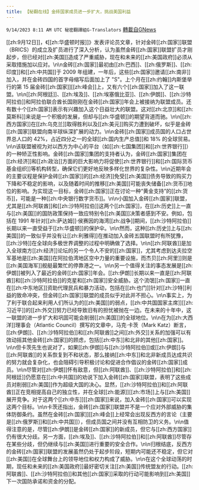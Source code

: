 ```yaml
---
title: 【秘翻在线】金砖国家成员进一步扩大，挑战美国利益
---
```

`9/14/2023 8:11 AM UTC 秘密翻譯組G-Translators` [轉載自GNews](https://gnews.org/articles/1689042)

[[zh:9月12日]]，《[[zh:华盛顿时报]]》发表评论员文章，针对金砖[[zh:国家]]联盟（BRICS）的成立及扩员进行了深入分析，认为虽然金砖[[zh:国家]]联盟扩员才刚起步，但已经对[[zh:美国]]造成了严重威胁，现在和未来的[[zh:美国政府]]必须从采取措施加以应对。\n\n金砖[[zh:国家]]最初由[[zh:巴西]]、[[zh:俄罗斯]]、[[zh:印度]]和[[zh:中共国]]于 2009 年组建，一年后，这些[[zh:国家]]邀请[[zh:南非]]加入，并在金砖四国的首字母缩写后面加上了 \"S\"。上个月在[[zh:约翰]]内斯堡举行的第 15 届金砖[[zh:国家]][[zh:峰会]]上，又有六个[[zh:国家]]加入了这一联盟。\n\n[[zh:阿根廷]]、[[zh:埃及]]、[[zh:埃塞俄比亚]]、[[zh:伊朗]]、[[zh:沙特阿拉伯]]和阿拉伯联合酋长国刚刚在金砖[[zh:国家]]年会上被接纳为联盟成员。还有数十个[[zh:国家]]表示有兴趣加入这个日益壮大的联盟。这对[[zh:北京]]和[[zh:莫斯科]]来说是一个积极的发展，但却与[[zh:华盛顿]]的期望背道而驰。\n\n[[zh:西方国家]]在[[zh:乌克兰]]取得胜利以及[[zh:美元]]购买力遭到破坏，似乎是金砖[[zh:国家]]联盟向南半球纵深扩展的动力。\n\n金砖[[zh:国家]]成员国的人口占世界总人口的 42%，占近四分之一的全球[[zh:国内生产总值]]和 18% 的全球贸易。\n\n该联盟被视为对以西方为中心的平台（如[[zh:七国集团]]和[[zh:世界银行]]）的一种矫正性影响。金砖[[zh:国家]]集团的支持者认为，金砖[[zh:国家]]集团在[[zh:经济]]和[[zh:政治]]方面的巨大影响力将促使[[zh:世界银行]]和[[zh:国际货币基金组织]]等机构转型，确保它们更好地反映多样化世界的复杂性。\n\n近期年会的主要议程是保护金砖[[zh:国家]]的[[zh:经济]]免受[[zh:美国]]债务导致的购买力下降和不稳定的影响，以及随着时间的推移[[zh:美国]]可能丧失储备[[zh:货币]]地位的影响。为实现这一目标，金砖[[zh:国家]]正在讨论一种“黄金支持”的[[zh:货币]]，可能是一种[[zh:中央银行数字货币]]。\n\n小国加入金砖[[zh:国家]]联盟，尤其是[[zh:阿联酋]]和[[zh:沙特阿拉伯]]这两个[[zh:国家]]，在[[zh:历史]]上一直与[[zh:美国]]的国防政策保持一致应特别令[[zh:美国]]决策者感到不安。例如，包括在 1991 年针对[[zh:萨达姆]]·侯赛因的海湾[[zh:战争]]期间，[[zh:沙特阿拉伯]]长期以来一直受益于[[zh:华盛顿]]的保护伞。\n\n然而，这种[[zh:历史]]上与[[zh:美国]]的一致似乎并没有让[[zh:利雅得]]在推动加入金砖五国联盟时有所犹豫，[[zh:沙特]]在全球向多极世界调整的过程中明确做了选择。\n\n[[zh:阿联酋]]是加入全球南方[[zh:经济]]论坛的另一个令人不安的[[zh:国家]]，尤其考虑到达夫拉空军基地是[[zh:美国]]在阿拉伯湾地区空中力量的重要设施，而杰贝[[zh:阿里]]则是[[zh:美国海军]]舰艇最繁忙的停靠港之一。\n\n另一个值得关注的事态发展是[[zh:伊朗]]被列入了最近的金砖[[zh:国家]]年会。[[zh:伊朗]]长期以来一直是[[zh:阿联酋]]和[[zh:沙特阿拉伯]]的克星和[[zh:国家]]安全威胁。这个流氓[[zh:国家]]一直在[[zh:中东地区]]资助代理民兵和暴力活动，包括在[[zh:也门]]针对[[zh:沙特]]利益的致命冲突，但金砖[[zh:国家]]联盟的成员似乎对此并不担心。\n\n事实上，为了利于联合起来利用人们所认为的[[zh:美国]]的弱点，[[zh:中共国国家主席]][[zh:习近平]]的[[zh:外交]]努力已经导致旧有的担忧被抛在一边。在未来的十年中，这一联盟的进一步扩大和巩固可能会削弱[[zh:美国]]的全球地位。\n\n在为[[zh:大西洋]]理事会（Atlantic Council）撰写的文章中，马克·卡茨（Mark Katz）断言，[[zh:伊朗]]、[[zh:沙特阿拉伯]]和[[zh:阿联酋]]之间[[zh:外交]]关系的加强可以有效动摇其他金砖[[zh:国家]]的顾虑，包括[[zh:中东]]和北非的其他[[zh:国家]]。\n\n但卡茨先生也说对了，如果[[zh:伊朗]]与[[zh:沙特阿拉伯]]或[[zh:伊朗]]与[[zh:阿联酋]]的关系恢复到不和状态，那么接纳[[zh:中东]]和北非新成员达成共识的努力就会复杂化，也会阻碍引导积极讨论和促进合作倡议的金砖[[zh:国家]]成员。\n\n尽管对[[zh:伊朗]]怀有敌意，但[[zh:阿联酋]]、[[zh:沙特阿拉伯]]和[[zh:阿根廷]]仍愿意在[[zh:中共国]]的劝说下加入金砖[[zh:国家]]联盟，表明了这些成员对削弱[[zh:美国]]作为超级大国的决心。显然，[[zh:沙特阿拉伯]]和[[zh:阿联酋]]正在竞相提高自己的独立性，并在全球[[zh:能源]][[zh:市场]]上与[[zh:美国]]展开竞争。对于这两个[[zh:中东]][[zh:国家]]来说，加入金砖[[zh:国家]]可以实现这两个目标。\n\n卡茨还指出，金砖[[zh:国家]]联盟并不是一个应对外部威胁的集体防御条约。虽然在金砖[[zh:国家]][[zh:峰会]]上经常会出现反西方的言论（主要是[[zh:俄罗斯]]和[[zh:中共国]]），但成员国之间并没有互相防卫的义务。\n\n值得注意的是，尽管[[zh:伊朗]]是金砖[[zh:国家]]的新成员，但它与[[zh:西方国家]]仍有很大分歧。另一方面，[[zh:埃及]]、[[zh:沙特阿拉伯]]和[[zh:阿联酋]]尽管存在某些分歧，但仍继续与[[zh:美国]]进行重要的安全合作。\n\n归根结底，反西方的金砖[[zh:国家]]联盟的发展虽然仍处于起步阶段，短期内可能还不稳定，但它对[[zh:美国]]在全球舞台上的领导地位和权力构成了威胁。\n\n在这个全球动荡的时期，现任和未来的[[zh:美国政府]]最好密切关注[[zh:美国]]传统盟友的行动。[[zh:阿联酋]]、[[zh:沙特阿拉伯]]和其他[[zh:国家]]采取的行动可能影响到[[zh:美国]]下一次国防承诺和资金的分配。
